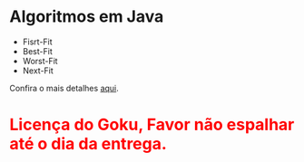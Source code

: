 Algoritmos em Java
=================

* Fisrt-Fit
* Best-Fit
* Worst-Fit
* Next-Fit

Confira o mais detalhes <a href="http://fabricioronchi.com/blog/2014/09/02/algoritmos-de-alocacao-de-memoria.html">aqui</a>.

<h1 style="color: red">Licença do Goku, Favor não espalhar até o dia da entrega.</h1>
